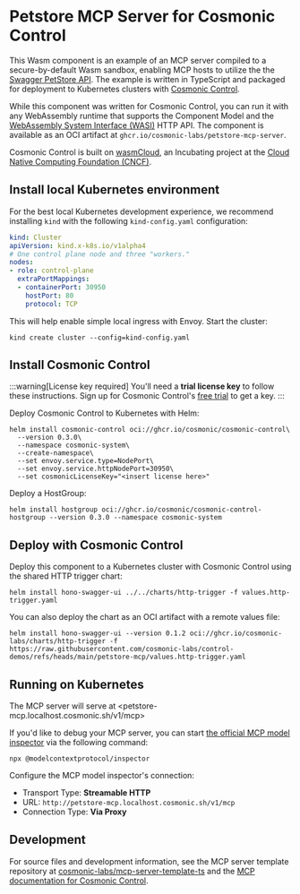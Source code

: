 # Petstore MCP Server for Cosmonic Control

This Wasm component is an example of an MCP server compiled to a secure-by-default Wasm sandbox, enabling MCP hosts to utilize the the [Swagger PetStore API](https://petstore3.swagger.io/api/v3/openapi.json). The example is written in TypeScript and packaged for deployment to Kubernetes clusters with [Cosmonic Control](https://cosmonic.com/docs/). 

While this component was written for Cosmonic Control, you can run it with any WebAssembly runtime that supports the Component Model and the [WebAssembly System Interface (WASI)](https://wasi.dev/) HTTP API. The component is available as an OCI artifact at `ghcr.io/cosmonic-labs/petstore-mcp-server`.

Cosmonic Control is built on [wasmCloud](https://wasmcloud.com/), an Incubating project at the [Cloud Native Computing Foundation (CNCF)](https://www.cncf.io/).

## Install local Kubernetes environment

For the best local Kubernetes development experience, we recommend installing `kind` with the following `kind-config.yaml` configuration:

```yaml
kind: Cluster
apiVersion: kind.x-k8s.io/v1alpha4
# One control plane node and three "workers."
nodes:
- role: control-plane
  extraPortMappings:
  - containerPort: 30950
    hostPort: 80
    protocol: TCP
```
This will help enable simple local ingress with Envoy.
Start the cluster:
```shell
kind create cluster --config=kind-config.yaml
```

## Install Cosmonic Control

:::warning[License key required]
You'll need a **trial license key** to follow these instructions. Sign up for Cosmonic Control's [free trial](/trial) to get a key.
:::

Deploy Cosmonic Control to Kubernetes with Helm:

```shell
helm install cosmonic-control oci://ghcr.io/cosmonic/cosmonic-control\
  --version 0.3.0\
  --namespace cosmonic-system\
  --create-namespace\
  --set envoy.service.type=NodePort\
  --set envoy.service.httpNodePort=30950\
  --set cosmonicLicenseKey="<insert license here>"
```

Deploy a HostGroup:

```shell
helm install hostgroup oci://ghcr.io/cosmonic/cosmonic-control-hostgroup --version 0.3.0 --namespace cosmonic-system
```

## Deploy with Cosmonic Control

Deploy this component to a Kubernetes cluster with Cosmonic Control using the shared HTTP trigger chart:

```shell
helm install hono-swagger-ui ../../charts/http-trigger -f values.http-trigger.yaml
```

You can also deploy the chart as an OCI artifact with a remote values file:

```shell
helm install hono-swagger-ui --version 0.1.2 oci://ghcr.io/cosmonic-labs/charts/http-trigger -f https://raw.githubusercontent.com/cosmonic-labs/control-demos/refs/heads/main/petstore-mcp/values.http-trigger.yaml
```

## Running on Kubernetes

The MCP server will serve at <petstore-mcp.localhost.cosmonic.sh/v1/mcp>

If you'd like to debug your MCP server, you can start [the official MCP model inspector](https://github.com/modelcontextprotocol/inspector) via the following command:

```shell
npx @modelcontextprotocol/inspector
```

Configure the MCP model inspector's connection:

* Transport Type: **Streamable HTTP**
* URL: `http://petstore-mcp.localhost.cosmonic.sh/v1/mcp`
* Connection Type: **Via Proxy**

## Development

For source files and development information, see the MCP server template repository at [cosmonic-labs/mcp-server-template-ts](https://github.com/cosmonic-labs/mcp-server-template-ts) and the [MCP documentation for Cosmonic Control](https://cosmonic.com/docs/securely-deploy-mcp-on-kubernetes).